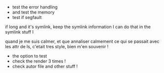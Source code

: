- test the error handling 
- and test the memory 
- test if segfault

if long and it's symlink, 
keep the symlink information
I can do that in the 
symlink stuff I 

quand je me suis calmer, et que annaliser calmement ce qui se passait
avec les attr de ls, c'etait tres style, bien m'en souvenir !

- the option to test 
- check the render 3 times ! 
- check autor file and other stuff ! 